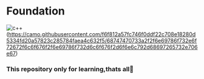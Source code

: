 # Foundation

![c++](https://www.vikingsoftware.com/wp-content/uploads/2024/02/C-2.png)(https://camo.githubusercontent.com/f6f812a57fc746f0ddf22c708e18280d5334fd20a57823c285784faea4c632f5/68747470733a2f2f6e69786f732e6f72672f6c6f676f2f6e69786f732d6c6f676f2d6f6e6c792d68697265732e706e67)


### This repository only for learning,thats all🙂

